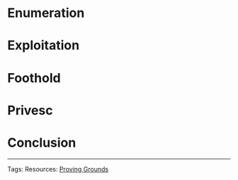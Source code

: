 # Enumeration 



















# Exploitation 

















# Foothold 















# Privesc 
# Conclusion



---
Tags:
Resources: [Proving Grounds](https://portal.offensive-security.com/labs/play) 
